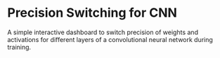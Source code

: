 # Precision Switching for CNN

A simple interactive dashboard to switch precision of weights and activations for different layers of a convolutional neural network during training.
